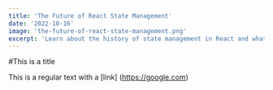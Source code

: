 ```yaml
---
title: 'The Future of React State Management'
date: '2022-10-16'
image: 'the-future-of-react-state-management.png'
excerpt: 'Learn about the history of state management in React and what the preferred solutions are today'
---
```


#This is a title

This is a regular text with a [link] (https://google.com)
